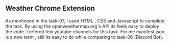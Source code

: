 ## Weather Chrome Extension
As mentioned in the task-07, I used HTML , CSS and Javascript to complete the task. By using the openweathermap.org's API its feels easy to deploy the code. I refered few youtube channels for this task. For me manifest.json is a new term , still its easy to do while comparing to task-06 (Discord Bot).